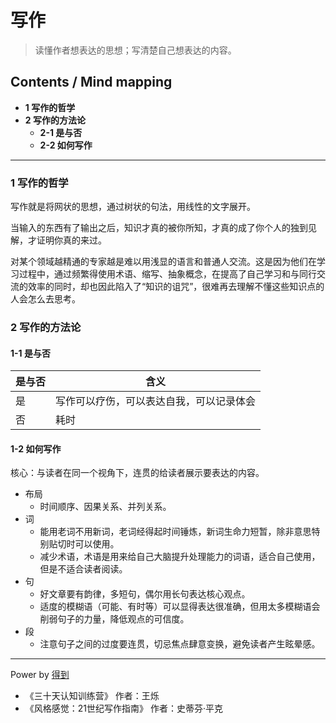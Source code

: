 # 写作
> 读懂作者想表达的思想；写清楚自己想表达的内容。

## Contents / Mind mapping
- **1 写作的哲学**
- **2 写作的方法论**
  - **2-1 是与否**
  - **2-2 如何写作**

---

### 1 写作的哲学

写作就是将网状的思想，通过树状的句法，用线性的文字展开。

当输入的东西有了输出之后，知识才真的被你所知，才真的成了你个人的独到见解，才证明你真的来过。

对某个领域越精通的专家越是难以用浅显的语言和普通人交流。这是因为他们在学习过程中，通过频繁得使用术语、缩写、抽象概念，在提高了自己学习和与同行交流的效率的同时，却也因此陷入了“知识的诅咒”，很难再去理解不懂这些知识点的人会怎么去思考。



### 2 写作的方法论

#### 1-1 是与否

|是与否|含义|
|  --  | -- |
|是|写作可以疗伤，可以表达自我，可以记录体会|
|否|耗时|

#### 1-2 如何写作

核心：与读者在同一个视角下，连贯的给读者展示要表达的内容。

- 布局
  - 时间顺序、因果关系、并列关系。
- 词
  - 能用老词不用新词，老词经得起时间锤炼，新词生命力短暂，除非意思特别贴切时可以使用。
  - 减少术语，术语是用来给自己大脑提升处理能力的词语，适合自己使用，但是不适合读者阅读。
- 句
  - 好文章要有韵律，多短句，偶尔用长句表达核心观点。
  - 适度的模糊语（可能、有时等）可以显得表达很准确，但用太多模糊语会削弱句子的力量，降低观点的可信度。
- 段
  - 注意句子之间的过度要连贯，切忌焦点肆意变换，避免读者产生眩晕感。



---
Power by [得到](https://www.igetget.com)
- 《三十天认知训练营》 作者：王烁
- 《风格感觉：21世纪写作指南》 作者：史蒂芬·平克
